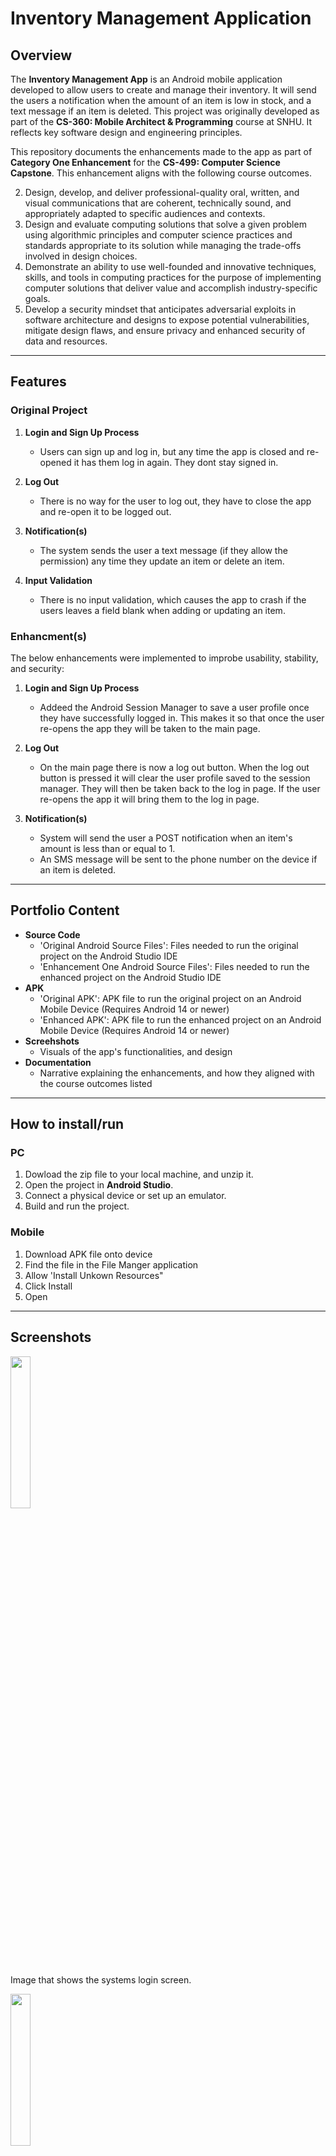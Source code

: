 # Inventory Management Application

## Overview
The **Inventory Management App** is an Android mobile application developed to allow users to create and manage their inventory. It will send the users a notification when the amount of an item is low in stock, and a text message if an item is deleted. This project was originally developed as part of the **CS-360: Mobile Architect & Programming** course at SNHU. It reflects key software design and engineering principles.

This repository documents the enhancements made to the app as part of **Category One Enhancement** for the **CS-499: Computer Science Capstone**. This enhancement aligns with the following course outcomes.

2. Design, develop, and deliver professional-quality oral, written, and visual communications that are coherent, technically sound, and appropriately adapted to specific audiences and contexts.
3. Design and evaluate computing solutions that solve a given problem using algorithmic principles and computer science practices and standards appropriate to its solution while managing the trade-offs involved in design choices.
4. Demonstrate an ability to use well-founded and innovative techniques, skills, and tools in computing practices for the purpose of implementing computer solutions that deliver value and accomplish industry-specific goals.
5. Develop a security mindset that anticipates adversarial exploits in software architecture and designs to expose potential vulnerabilities, mitigate design flaws, and ensure privacy and enhanced security of data and resources.

---

## Features

### **Original Project**
1. **Login and Sign Up Process**
    - Users can sign up and log in, but any time the app is closed and re-opened it has them log in again. They dont stay signed in.

2. **Log Out**
   - There is no way for the user to log out, they have to close the app and re-open it to be logged out.

3. **Notification(s)**
   - The system sends the user a text message (if they allow the permission) any time they update an item or delete an item.
  
4. **Input Validation**
    - There is no input validation, which causes the app to crash if the users leaves a field blank when adding or updating an item.

### **Enhancment(s)**
The below enhancements were implemented to improbe usability, stability, and security:

1. **Login and Sign Up Process**
    - Addeed the Android Session Manager to save a user profile once they have successfully logged in. This makes it so that once the user re-opens the app they will be taken to the main page.

2. **Log Out**
    - On the main page there is now a log out button. When the log out button is pressed it will clear the user profile saved to the session manager. They will then be taken back to the log in page. If the user re-opens the app it will bring them to the log in page.

3. **Notification(s)**
    - System will send the user a POST notification when an item's amount is less than or equal to 1.
    - An SMS message will be sent to the phone number on the device if an item is deleted.

---

## Portfolio Content
- **Source Code**
    - 'Original Android Source Files': Files needed to run the original project on the Android Studio IDE
    - 'Enhancement One Android Source Files': Files needed to run the enhanced project on the Android Studio IDE
- **APK**
    - 'Original APK': APK file to run the original project on an Android Mobile Device (Requires Android 14 or newer)
    - 'Enhanced APK': APK file to run the enhanced project on an Android Mobile Device (Requires Android 14 or newer)
- **Screehshots**
    - Visuals of the app's functionalities, and design
- **Documentation**
    - Narrative explaining the enhancements, and how they aligned with the course outcomes listed

---

## How to install/run
### PC
1. Dowload the zip file to your local machine, and unzip it.
2. Open the project in **Android Studio**.
3. Connect a physical device or set up an emulator.
4. Build and run the project.

### Mobile
1. Download APK file onto device
2. Find the file in the File Manger application
3. Allow 'Install Unkown Resources"
4. Click Install
5. Open

---
## Screenshots

<img src="https://github.com/jcervantesortiz1/SNHU-Capstone/blob/main/Images/Login%20Screen.png" width="25%">
<p>Image that shows the systems login screen.</p>

<img src="https://github.com/jcervantesortiz1/SNHU-Capstone/blob/main/Images/Sign%20Up%20Screen.png" width="25%">
<p>Image that shows the systems sign up screen.</p>

<img src="https://github.com/jcervantesortiz1/SNHU-Capstone/blob/main/Images/Main%20Screen%20at%20Initialization.png" width="25%">
<p>This is a image of what the user will see from the home screen when the app is initialized for the first time and when they have no items in their inventory</p>

<img src="https://github.com/jcervantesortiz1/SNHU-Capstone/blob/main/Images/Add%20Item%20Screen.png" width="25%">
<p>This is a image of what the user will see from the Add Item screen when they press the floating action button</p>

<img src="https://github.com/jcervantesortiz1/SNHU-Capstone/blob/main/Images/Main%20Page%20with%20Item.png" width="25%">
<p>This is a image of what the user will see when there is an item or list of items in their inventory</p>

<img src="https://github.com/jcervantesortiz1/SNHU-Capstone/blob/main/Images/Update%20Screen.png" width="25%">
<p>This is a image of what the user will see when they want to update an item from their inventory</p>

<img src="https://github.com/jcervantesortiz1/SNHU-Capstone/blob/main/Images/Delete%20Item%20Confirm.png" width="25%">
<p>This is a image of what the user will see when they want to delete an item from their inventory. If they select yes then it will delete the entry from the inventory list</p>

<img src="https://github.com/jcervantesortiz1/SNHU-Capstone/blob/main/Images/Delete%20All%20Option.png" width="25%">
<p>This image shows the Delete All function that can be accessed from the main page</p>

<img src="https://github.com/jcervantesortiz1/SNHU-Capstone/blob/main/Images/Delete%20All%20Confirm.png" width="25%">
<p>This image shows the Delete All confirmation box. If the user selects yes then the main page will be empty and show the 'No Data' Message</p>

<img src="https://github.com/jcervantesortiz1/SNHU-Capstone/blob/main/Images/Notification.png" width="25%">
<p>This is an example of what a Low Inventory notification will look like if an item's amount is less than or equal to 1</p>

## Acknowledgements

This project was developed originally for **CS-360: Mobile Architect & Programming** and later enhanced in **CS-499: Computer Science Capstone** at SNHU. 
